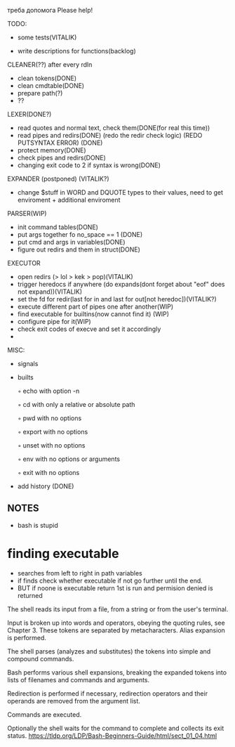 треба допомога
Please help!



TODO:

- some tests(VITALIK)

- write descriptions for functions(backlog)


CLEANER(??) after every rdln
- clean tokens(DONE)
- clean cmdtable(DONE)
- prepare path(?)
- ??

LEXER(DONE?)
-	read quotes and normal text, check them(DONE(for real this time))
-	read pipes and redirs(DONE) (redo the redir check logic) (REDO PUTSYNTAX ERROR) (DONE)
-	protect memory(DONE)
-	check pipes and redirs(DONE)
-   changing exit code to 2 if syntax is wrong(DONE)

EXPANDER (postponed) (VITALIK?)
- change $stuff in WORD and DQUOTE types to their values, need to get enviroment + additional enviroment

PARSER(WIP)
- init command tables(DONE)
- put args together fo no_space == 1 (DONE)
- put cmd and args in variables(DONE)
- figure out redirs and them in struct(DONE)


EXECUTOR
- open redirs (> lol > kek > pop)(VITALIK)
- trigger heredocs if anywhere (do expands(dont forget about "eof" does not expand))(VITALIK)
- set the fd for redir(last for in and last for out[not heredoc])(VITALIK?)
- execute different part of pipes one after another(WIP)
- find executable for builtins(now cannot find it) (WIP)
- configure pipe for it(WIP)
- check exit codes of execve and set it accordingly
- 




MISC:

- signals

- builts

    ◦ echo with option -n

    ◦ cd with only a relative or absolute path

    ◦ pwd with no options

    ◦ export with no options

    ◦ unset with no options

    ◦ env with no options or arguments

    ◦ exit with no options

- add history (DONE)



## NOTES
- bash is stupid
# finding executable
- searches from left to right in path variables
- if finds check whether executable if not go further until the end. 
- BUT if noone is executable return 1st is run and permision denied is returned

The shell reads its input from a file, from a string or from the user's terminal.

Input is broken up into words and operators, obeying the quoting rules, see Chapter 3. These tokens are separated by metacharacters. Alias expansion is performed.

The shell parses (analyzes and substitutes) the tokens into simple and compound commands.

Bash performs various shell expansions, breaking the expanded tokens into lists of filenames and commands and arguments.

Redirection is performed if necessary, redirection operators and their operands are removed from the argument list.

Commands are executed.

Optionally the shell waits for the command to complete and collects its exit status.
https://tldp.org/LDP/Bash-Beginners-Guide/html/sect_01_04.html
